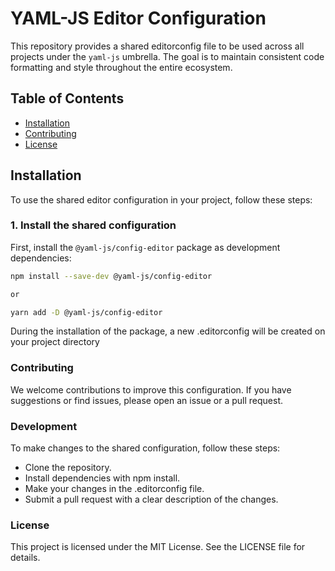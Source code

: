# YAML-JS Editor Configuration

This repository provides a shared editorconfig file to be used across all projects under the `yaml-js` umbrella. The goal is to maintain consistent code formatting and style throughout the entire ecosystem.

## Table of Contents

- [Installation](#installation)
- [Contributing](#contributing)
- [License](#license)

## Installation

To use the shared editor configuration in your project, follow these steps:

### 1. Install the shared configuration

First, install the `@yaml-js/config-editor` package as development dependencies:

```bash
npm install --save-dev @yaml-js/config-editor

or

yarn add -D @yaml-js/config-editor
```

During the installation of the package, a new .editorconfig will be created on your project directory

### Contributing
We welcome contributions to improve this configuration. If you have suggestions or find issues, please open an issue or a pull request.

### Development
To make changes to the shared configuration, follow these steps:

- Clone the repository.
- Install dependencies with npm install.
- Make your changes in the .editorconfig file.
- Submit a pull request with a clear description of the changes.

### License
This project is licensed under the MIT License. See the LICENSE file for details.
